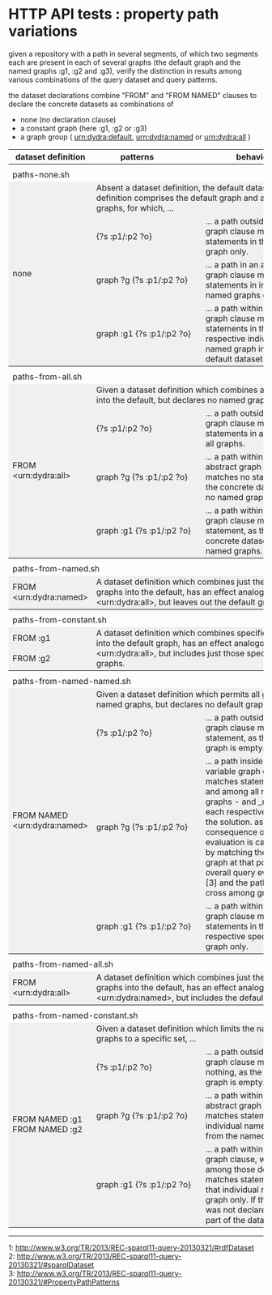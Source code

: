 # HTTP API tests : property path variations

given a repository with a path in several segments, of which two segments each are present in
each of several graphs (the default graph and the named graphs :g1, :g2 and :g3), verify the
distinction in results among various combinations of the query
dataset and query patterns.

the dataset declarations combine "FROM" and "FROM NAMED" clauses to declare the concrete datasets
as combinations of
- none (no declaration clause)
- a constant graph (here :g1, :g2 or :g3)
- a graph group ( <urn:dydra:default>, <urn:dydra:named> or <urn:dydra:all> )

<table border="0" width="100%">
<tr><th style="width: 16em">dataset definition</th>
    <th ><div style="width: 200px">patterns &nbsp;&nbsp;&nbsp;&nbsp;&nbsp;&nbsp;&nbsp;&nbsp;</div></th>
    <th><div style="width: 200px">behaviour</div></th></tr>


<tr  style="">
    <td  style="border-top: 1px solid black; padding-top: 10px" colspan="3">paths-none.sh</td></tr>

<tr style=" background-color: #f0f0f0">
    <td rowspan="4" style="border-bottom: 1px solid black; width: 16em">none</td>
    <td colspan="2">Absent a dataset definition, the default dataset definition comprises the
      default graph and all named graphs, for which, ...</td></tr>

<tr style="background-color: #f0f0f0">
    <td style=" white-space: pre">{?s :p1/:p2 ?o}</td>
    <td style="width: auto">... a path outside of a graph clause matches statements
        in the default graph only.</td></tr>

<tr style=" background-color: #f0f0f0">
    <td style=" white-space: pre">graph ?g {?s :p1/:p2 ?o}</td>
    <td style="width: auto">... a path in an abstract graph clause matches statements
        in individual named graphs only.</td></tr>

<tr style=" background-color: #f0f0f0">
    <td style="border-bottom: 1px solid black;  white-space: pre">graph :g1 {?s :p1/:p2 ?o}</td>
    <td style="border-bottom: 1px solid black; width: auto">
        ... a path within a specific graph clause matches statements in the respective individual named graph
        in the default dataset only.</td></tr>


<tr  style="">
    <td  style="border-top: 1px solid black; padding-top: 10px" colspan="3">paths-from-all.sh</td></tr>

<tr style="background-color: #f0f0f0">
    <td rowspan="4" style="border-bottom: 1px solid black;">FROM &lt;urn:dydra:all&gt;</td>
    <td colspan="2">Given a dataset definition which combines all graphs into the default,
      but declares no named graphs[1], ...</td></tr>

<tr style="background-color: #f0f0f0">
    <td style=" white-space: pre">{?s :p1/:p2 ?o}</td>
    <td>... a path outside of a graph clause matches statements
        in and among all graphs.</td></tr>

<tr style="background-color: #f0f0f0">
    <td style=" white-space: pre">graph ?g {?s :p1/:p2 ?o}</td>
    <td>... a path within an abstract graph clause matches no statement,
     as the concrete dataset has no named graphs.</td></tr>

<tr style="background-color: #f0f0f0">
    <td style=" white-space: pre; border-bottom: 1px solid black;">graph :g1 {?s :p1/:p2 ?o}</td>
    <td style="border-bottom: 1px solid black;">
     ... a path within a specific graph clause matches no statement,
     as the concrete dataset has no named graphs.</td></tr>


<tr style="">
    <td  style="border-top: 1px solid black; padding-top: 10px" colspan="3">paths-from-named.sh</td></tr>

<tr style="background-color: #f0f0f0;">
    <td style=" border-bottom: 1px solid black;"><div>FROM &lt;urn:dydra:named&gt;</div></td>
    <td colspan="2" style="border-bottom: 1px solid black;">A dataset definition
        which combines just the named graphs into the default,
        has an effect analogous to &lt;urn:dydra:all&gt;, but leaves out the
        default graph.</td></tr>


<tr style="">
    <td  style="border-top: 1px solid black; padding-top: 10px" colspan="3">paths-from-constant.sh</td></tr>

<tr style="background-color: #f0f0f0;">
    <td style=" border-bottom: 1px solid black;"><div>FROM :g1</dIv><br />
        <dIv>FROM :g2</div></td>
    <td colspan="2" style="border-bottom: 1px solid black;">A dataset definition
        which combines specific graphs into the default graph,
        has an effect analogous to &lt;urn:dydra:all&gt;, but includes just those specific graphs.</td></tr>


<tr  style="">
    <td  style="border-top: 1px solid black; padding-top: 10px" colspan="3">paths-from-named-named.sh</td></tr>

<tr style="background-color: #f0f0f0">
    <td rowspan="4" style="border-bottom: 1px solid black;">FROM NAMED &lt;urn:dydra:named&gt;</td>
    <td colspan="2">Given a dataset definition which permits all graphs as named graphs,
      but declares no default graphs, ...</td></tr>

<tr style="background-color: #f0f0f0">
    <td style=" white-space: pre">{?s :p1/:p2 ?o}</td>
    <td>... a path outside of a graph clause matches no statement,
        as the default graph is empty.</td></tr>

<tr style="background-color: #f0f0f0">
    <td style=" white-space: pre">graph ?g {?s :p1/:p2 ?o}</td>
    <td>... a path inside of a variable graph clause matches statements
        in and among all named graphs - and _retains_ each respective graph in the solution.
        as a consequence of this,
        "... evaluation is carried out by matching the active graph at that point in the overall query evaluation,"[3]
        and the paths do not cross among graphs:</td></tr>

<tr style="background-color: #f0f0f0">
    <td style=" white-space: pre; border-bottom: 1px solid black;">graph :g1 {?s :p1/:p2 ?o}</td>
    <td style="border-bottom: 1px solid black;">
        ... a path within a constant graph clause matches statements in the respective specific named graph
        only.</td></tr>


<tr style="">
    <td  style="border-top: 1px solid black; padding-top: 10px" colspan="3">paths-from-named-all.sh</td></tr>

<tr style="background-color: #f0f0f0;">
    <td style=" border-bottom: 1px solid black;"><div>FROM &lt;urn:dydra:all&gt;</div></td>
    <td colspan="2" style="border-bottom: 1px solid black;">A dataset definition
        which combines just the named graphs into the default,
        has an effect analogous to &lt;urn:dydra:named&gt;, but includes the
        default graph.</td></tr>


<tr style="">
    <td  style="border-top: 1px solid black; padding-top: 10px" colspan="3">paths-from-named-constant.sh</td></tr>

<tr style="background-color: #f0f0f0">
    <td rowspan="4" style="border-bottom: 1px solid black;">FROM NAMED :g1<br />
        FROM NAMED :g2</td>
    <td colspan="2">Given a dataset definition which limits the named graphs to a specific set, ...</td></tr>

<tr style="background-color: #f0f0f0">
    <td style=" white-space: pre">{?s :p1/:p2 ?o}</td>
    <td >... a path outside of a graph clause matches nothing, as the default
        graph is empty.</td></tr>

<tr style="background-color: #f0f0f0">
    <td style=" white-space: pre">graph ?g {?s :p1/:p2 ?o}</td>
    <td >... a path within an abstract graph clause matches statements in individual named graphs
        from the named only.</td></tr>

<tr style="background-color: #f0f0f0">
    <td style="border-bottom: 1px solid black;  white-space: pre">graph :g1 {?s :p1/:p2 ?o}</td>
    <td style="border-bottom: 1px solid black;">... a path within constant graph clause,
        which is among those declared, matches statements
        in that individual named graph only.
        If the graph was not declared, it is not part of the dataset.</td></tr>

</table>

---
1: http://www.w3.org/TR/2013/REC-sparql11-query-20130321/#rdfDataset   
2: http://www.w3.org/TR/2013/REC-sparql11-query-20130321/#sparqlDataset   
3: http://www.w3.org/TR/2013/REC-sparql11-query-20130321/#PropertyPathPatterns